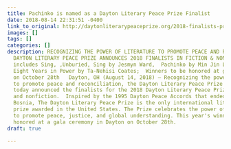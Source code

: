 ```yaml
---
title: Pachinko is named as a Dayton Literary Peace Prize Finalist
date: 2018-08-14 22:31:51 -0400
link_to_original: http://daytonliterarypeaceprize.org/2018-finalists-press_release.htm
images: []
tags: []
categories: []
description: RECOGNIZING THE POWER OF LITERATURE TO PROMOTE PEACE AND RECONCILIATION,
  DAYTON LITERARY PEACE PRIZE ANNOUNCES 2018 FINALISTS IN FICTION & NONFICTION  Shortlist
  includes Sing, ,Unburied, Sing by Jesmyn Ward,  Pachinko by Min Jin Lee, We Were
  Eight Years in Power by Ta-Nehisi Coates;  Winners to be honored at gala ceremony
  on October 28th   Dayton, OH (August 14, 2018) – Recognizing the power of literature
  to promote peace and reconciliation, the Dayton Literary Peace Prize Foundation
  today announced the finalists for the 2018 Dayton Literary Peace Prize in fiction
  and nonfiction.  Inspired by the 1995 Dayton Peace Accords that ended the war in
  Bosnia, The Dayton Literary Peace Prize is the only international literary peace
  prize awarded in the United States. The Prize celebrates the power of literature
  to promote peace, justice, and global understanding. This year's winners will be
  honored at a gala ceremony in Dayton on October 28th.
draft: true

---
```

